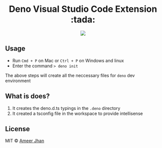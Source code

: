 <h1 align="center">Deno Visual Studio Code Extension :tada:</h1>

<p align="center"><img src="https://i.imgur.com/bn4rXpl.gif"/></p>

## Usage

- Run `Cmd + P` on Mac or `Ctrl + P` on Windows and linux
- Enter the command `> deno init`

The above steps will create all the neccessary files for `deno` dev environment

## What is does?

1. It creates the deno.d.ts typings in the `.deno` directory
2. It created a tsconfig file in the workspace to provide intellisense

## License

MIT © [Ameer Jhan](mailto:ameerjhanprof@gmail.com)

